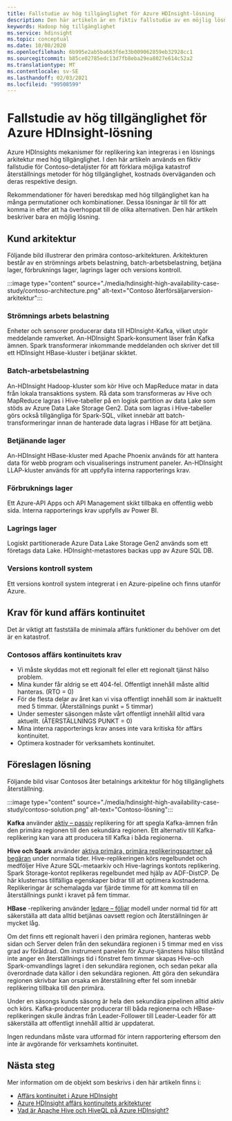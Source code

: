```yaml
---
title: Fallstudie av hög tillgänglighet för Azure HDInsight-lösning
description: Den här artikeln är en fiktiv fallstudie av en möjlig lösnings arkitektur med hög tillgänglighet i Azure HDInsight.
keywords: Hadoop hög tillgänglighet
ms.service: hdinsight
ms.topic: conceptual
ms.date: 10/08/2020
ms.openlocfilehash: 6b995e2ab5ba663f6e33b009062859eb32928cc1
ms.sourcegitcommit: b85ce02785edc13d7fb8eba29ea8027e614c52a2
ms.translationtype: MT
ms.contentlocale: sv-SE
ms.lasthandoff: 02/03/2021
ms.locfileid: "99508599"
---
```

# <a name="azure-hdinsight-highly-available-solution-architecture-case-study"></a>Fallstudie av hög tillgänglighet för Azure HDInsight-lösning

Azure HDInsights mekanismer för replikering kan integreras i en lösnings arkitektur med hög tillgänglighet. I den här artikeln används en fiktiv fallstudie för Contoso-detaljister för att förklara möjliga katastrof återställnings metoder för hög tillgänglighet, kostnads överväganden och deras respektive design.

Rekommendationer för haveri beredskap med hög tillgänglighet kan ha många permutationer och kombinationer. Dessa lösningar är till för att komma in efter att ha överhoppat till de olika alternativen. Den här artikeln beskriver bara en möjlig lösning.

## <a name="customer-architecture"></a>Kund arkitektur

Följande bild illustrerar den primära contoso-arkitekturen. Arkitekturen består av en strömnings arbets belastning, batch-arbetsbelastning, betjäna lager, förbruknings lager, lagrings lager och versions kontroll.

:::image type="content" source="./media/hdinsight-high-availability-case-study/contoso-architecture.png" alt-text="Contoso återförsäljarversion-arkitektur":::

### <a name="streaming-workload"></a>Strömnings arbets belastning

Enheter och sensorer producerar data till HDInsight-Kafka, vilket utgör meddelande ramverket. An-HDInsight Spark-konsument läser från Kafka ämnen. Spark transformerar inkommande meddelanden och skriver det till ett HDInsight HBase-kluster i betjänar skiktet.

### <a name="batch-workload"></a>Batch-arbetsbelastning

An-HDInsight Hadoop-kluster som kör Hive och MapReduce matar in data från lokala transaktions system. Rå data som transformeras av Hive och MapReduce lagras i Hive-tabeller på en logisk partition av data Lake som stöds av Azure Data Lake Storage Gen2. Data som lagras i Hive-tabeller görs också tillgängliga för Spark-SQL, vilket innebär att batch-transformeringar innan de hanterade data lagras i HBase för att betjäna.

### <a name="serving-layer"></a>Betjänande lager

An-HDInsight HBase-kluster med Apache Phoenix används för att hantera data för webb program och visualiserings instrument paneler. An-HDInsight LLAP-kluster används för att uppfylla interna rapporterings krav.

### <a name="consumption-layer"></a>Förbruknings lager

Ett Azure-API Apps och API Management skikt tillbaka en offentlig webb sida. Interna rapporterings krav uppfylls av Power BI.

### <a name="storage-layer"></a>Lagrings lager

Logiskt partitionerade Azure Data Lake Storage Gen2 används som ett företags data Lake. HDInsight-metastores backas upp av Azure SQL DB.

### <a name="version-control-system"></a>Versions kontroll system

Ett versions kontroll system integrerat i en Azure-pipeline och finns utanför Azure.

## <a name="customer-business-continuity-requirements"></a>Krav för kund affärs kontinuitet

Det är viktigt att fastställa de minimala affärs funktioner du behöver om det är en katastrof.

### <a name="contoso-retails-business-continuity-requirements"></a>Contosos affärs kontinuitets krav

* Vi måste skyddas mot ett regionalt fel eller ett regionalt tjänst hälso problem.
* Mina kunder får aldrig se ett 404-fel. Offentligt innehåll måste alltid hanteras. (RTO = 0)  
* För de flesta delar av året kan vi visa offentligt innehåll som är inaktuellt med 5 timmar. (Återställnings punkt = 5 timmar)
* Under semester säsongen måste vårt offentligt innehåll alltid vara aktuellt. (ÅTERSTÄLLNINGS PUNKT = 0)
* Mina interna rapporterings krav anses inte vara kritiska för affärs kontinuitet.
* Optimera kostnader för verksamhets kontinuitet.

## <a name="proposed-solution"></a>Föreslagen lösning

Följande bild visar Contosos åter betalnings arkitektur för hög tillgänglighets återställning.

:::image type="content" source="./media/hdinsight-high-availability-case-study/contoso-solution.png" alt-text="Contoso-lösning":::

**Kafka** använder [aktiv – passiv](hdinsight-business-continuity-architecture.md#apache-kafka) replikering för att spegla Kafka-ämnen från den primära regionen till den sekundära regionen. Ett alternativ till Kafka-replikering kan vara att producera till Kafka i båda regionerna.

**Hive och Spark** använder [aktiva primära, primära replikeringspartner på begäran](hdinsight-business-continuity-architecture.md#apache-spark) under normala tider. Hive-replikeringen körs regelbundet och medföljer Hive Azure SQL-metaarkiv och Hive-lagrings kontots replikering. Spark Storage-kontot replikeras regelbundet med hjälp av ADF-DistCP. De här klusternas tillfälliga egenskaper bidrar till att optimera kostnaderna. Replikeringar är schemalagda var fjärde timme för att komma till en återställnings punkt i kravet på fem timmar.

**HBase** -replikering använder [ledare – följar](hdinsight-business-continuity-architecture.md#apache-hbase) modell under normal tid för att säkerställa att data alltid betjänas oavsett region och återställningen är mycket låg.

Om det finns ett regionalt haveri i den primära regionen, hanteras webb sidan och Server delen från den sekundära regionen i 5 timmar med en viss grad av föråldrad. Om instrument panelen för Azure-tjänstens hälso tillstånd inte anger en återställnings tid i fönstret fem timmar skapas Hive-och Spark-omvandlings lagret i den sekundära regionen, och sedan pekar alla överordnade data källor i den sekundära regionen. Att göra den sekundära regionen skrivbar kan orsaka en återställning efter fel som innebär replikering tillbaka till den primära.

Under en säsongs kunds säsong är hela den sekundära pipelinen alltid aktiv och körs. Kafka-producenter producerar till båda regionerna och HBase-replikeringen skulle ändras från Leader-Follower till Leader-Leader för att säkerställa att offentligt innehåll alltid är uppdaterat.

Ingen redundans måste vara utformad för intern rapportering eftersom den inte är avgörande för verksamhets kontinuitet.

## <a name="next-steps"></a>Nästa steg

Mer information om de objekt som beskrivs i den här artikeln finns i:

* [Affärs kontinuitet i Azure HDInsight](./hdinsight-business-continuity.md)
* [Azure HDInsight affärs kontinuitets arkitekturer](./hdinsight-business-continuity-architecture.md)
* [Vad är Apache Hive och HiveQL på Azure HDInsight?](./hadoop/hdinsight-use-hive.md)
